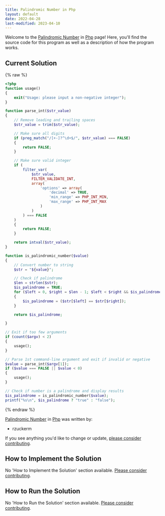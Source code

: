 ```yaml
---
title: Palindromic Number in Php
layout: default
date: 2022-04-28
last-modified: 2023-04-10
---
```


Welcome to the [Palindromic Number](https://sampleprograms.io/projects/palindromic-number) in [Php](https://sampleprograms.io/languages/php) page! Here, you'll find the source code for this program as well as a description of how the program works.

## Current Solution

{% raw %}

```php
<?php
function usage()
{
    exit("Usage: please input a non-negative integer");
}

function parse_int($str_value)
{
    // Remove leading and trailing spaces
    $str_value = trim($str_value);

    // Make sure all digits
    if (preg_match("/[+-]?^\d+$/", $str_value) === FALSE)
    {
        return FALSE;
    }

    // Make sure valid integer
    if (
        filter_var(
            $str_value,
            FILTER_VALIDATE_INT,
            array(
                'options' => array(
                    'decimal' => TRUE,
                    'min_range' => PHP_INT_MIN,
                    'max_range' => PHP_INT_MAX
                )
            )
        ) === FALSE
    )
    {
        return FALSE;
    }

    return intval($str_value);
}

function is_palindromic_number($value)
{
    // Convert number to string
    $str = "${value}";

    // Check if palindrome
    $len = strlen($str);
    $is_palindrome = TRUE;
    for ($left = 0, $right = $len - 1; $left < $right && $is_palindrome; $left++, $right--)
    {
        $is_palindrome = ($str[$left] == $str[$right]);
    }

    return $is_palindrome;

}

// Exit if too few arguments
if (count($argv) < 2)
{
    usage();
}

// Parse 1st command-line argument and exit if invalid or negative
$value = parse_int($argv[1]);
if ($value === FALSE || $value < 0)
{
    usage();
}

// Check if number is a palindrome and display results
$is_palindrome = is_palindromic_number($value);
printf("%s\n", $is_palindrome ? "true" : "false");
```

{% endraw %}

[Palindromic Number](https://sampleprograms.io/projects/palindromic-number) in [Php](https://sampleprograms.io/languages/php) was written by:

- rzuckerm

If you see anything you'd like to change or update, [please consider contributing](https://github.com/TheRenegadeCoder/sample-programs).

## How to Implement the Solution

No 'How to Implement the Solution' section available. [Please consider contributing](https://github.com/TheRenegadeCoder/sample-programs-website).

## How to Run the Solution

No 'How to Run the Solution' section available. [Please consider contributing](https://github.com/TheRenegadeCoder/sample-programs-website).